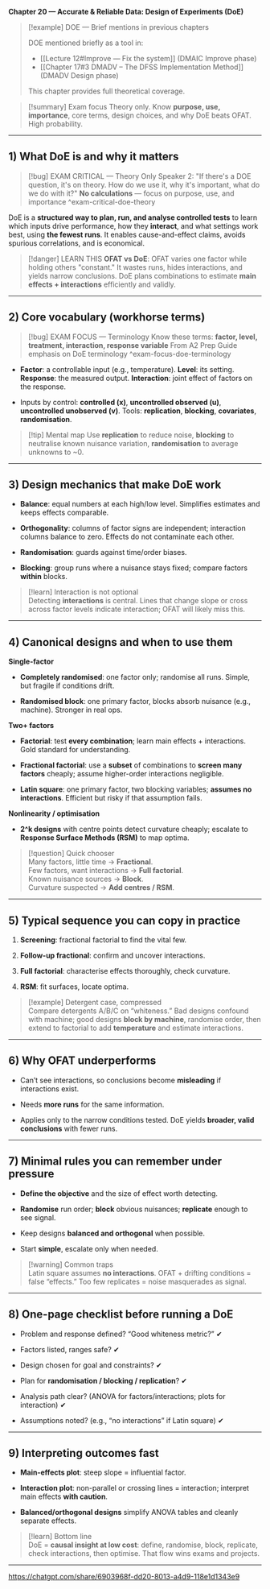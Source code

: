**Chapter 20 — Accurate & Reliable Data: Design of Experiments (DoE)**

> [!example] DOE — Brief mentions in previous chapters
>
> DOE mentioned briefly as a tool in:
> - [[Lecture 12#Improve — Fix the system]] (DMAIC Improve phase)
> - [[Chapter 17#3 DMADV – The DFSS Implementation Method]] (DMADV Design phase)
>
> This chapter provides full theoretical coverage.

> [!summary] Exam focus
> Theory only. Know **purpose, use, importance**, core terms, design choices, and why DoE beats OFAT. High probability.

---

## 1) What DoE is and why it matters

> [!bug] EXAM CRITICAL — Theory Only
> Speaker 2: "If there's a DOE question, it's on theory. How do we use it, why it's important, what do we do with it?"
> **No calculations** — focus on purpose, use, and importance
^exam-critical-doe-theory

DoE is a **structured way to plan, run, and analyse controlled tests** to learn which inputs drive performance, how they **interact**, and what settings work best, using **the fewest runs**. It enables cause-and-effect claims, avoids spurious correlations, and is economical.

> [!danger] LEARN THIS
> **OFAT vs DoE**: OFAT varies one factor while holding others "constant." It wastes runs, hides interactions, and yields narrow conclusions. DoE plans combinations to estimate **main effects + interactions** efficiently and validly.

---

## 2) Core vocabulary (workhorse terms)

> [!bug] EXAM FOCUS — Terminology
> Know these terms: **factor, level, treatment, interaction, response variable**
> From A2 Prep Guide emphasis on DoE terminology
^exam-focus-doe-terminology

- **Factor**: a controllable input (e.g., temperature). **Level**: its setting. **Response**: the measured output. **Interaction**: joint effect of factors on the response.

- Inputs by control: **controlled (x)**, **uncontrolled observed (u)**, **uncontrolled unobserved (v)**. Tools: **replication**, **blocking**, **covariates**, **randomisation**.


> [!tip] Mental map
> Use **replication** to reduce noise, **blocking** to neutralise known nuisance variation, **randomisation** to average unknowns to ~0.

---

## 3) Design mechanics that make DoE work

- **Balance**: equal numbers at each high/low level. Simplifies estimates and keeps effects comparable.
    
- **Orthogonality**: columns of factor signs are independent; interaction columns balance to zero. Effects do not contaminate each other.
    
- **Randomisation**: guards against time/order biases.
    
- **Blocking**: group runs where a nuisance stays fixed; compare factors **within** blocks.
    

> [!learn] Interaction is not optional  
> Detecting **interactions** is central. Lines that change slope or cross across factor levels indicate interaction; OFAT will likely miss this.

---

## 4) Canonical designs and when to use them

**Single-factor**

- **Completely randomised**: one factor only; randomise all runs. Simple, but fragile if conditions drift.
    
- **Randomised block**: one primary factor, blocks absorb nuisance (e.g., machine). Stronger in real ops.
    

**Two+ factors**

- **Factorial**: test **every combination**; learn main effects + interactions. Gold standard for understanding.
    
- **Fractional factorial**: use a **subset** of combinations to **screen many factors** cheaply; assume higher-order interactions negligible.
    
- **Latin square**: one primary factor, two blocking variables; **assumes no interactions**. Efficient but risky if that assumption fails.
    

**Nonlinearity / optimisation**

- **2^k designs** with centre points detect curvature cheaply; escalate to **Response Surface Methods (RSM)** to map optima.
    

> [!question] Quick chooser  
> Many factors, little time → **Fractional**.  
> Few factors, want interactions → **Full factorial**.  
> Known nuisance sources → **Block**.  
> Curvature suspected → **Add centres / RSM**.

---

## 5) Typical sequence you can copy in practice

1. **Screening**: fractional factorial to find the vital few.
    
2. **Follow-up fractional**: confirm and uncover interactions.
    
3. **Full factorial**: characterise effects thoroughly, check curvature.
    
4. **RSM**: fit surfaces, locate optima.
    

> [!example] Detergent case, compressed  
> Compare detergents A/B/C on “whiteness.” Bad designs confound with machine; good designs **block by machine**, randomise order, then extend to factorial to add **temperature** and estimate interactions.

---

## 6) Why OFAT underperforms

- Can’t see interactions, so conclusions become **misleading** if interactions exist.
    
- Needs **more runs** for the same information.
    
- Applies only to the narrow conditions tested. DoE yields **broader, valid conclusions** with fewer runs.
    

---

## 7) Minimal rules you can remember under pressure

- **Define the objective** and the size of effect worth detecting.
    
- **Randomise** run order; **block** obvious nuisances; **replicate** enough to see signal.
    
- Keep designs **balanced and orthogonal** when possible.
    
- Start **simple**, escalate only when needed.
    

> [!warning] Common traps  
> Latin square assumes **no interactions**. OFAT + drifting conditions = false “effects.” Too few replicates = noise masquerades as signal.

---

## 8) One-page checklist before running a DoE

- Problem and response defined? “Good whiteness metric?” ✔︎
    
- Factors listed, ranges safe? ✔︎
    
- Design chosen for goal and constraints? ✔︎
    
- Plan for **randomisation / blocking / replication**? ✔︎
    
- Analysis path clear? (ANOVA for factors/interactions; plots for interaction) ✔︎
    
- Assumptions noted? (e.g., “no interactions” if Latin square) ✔︎
    

---

## 9) Interpreting outcomes fast

- **Main-effects plot**: steep slope = influential factor.
    
- **Interaction plot**: non-parallel or crossing lines = interaction; interpret main effects **with caution**.
    
- **Balanced/orthogonal designs** simplify ANOVA tables and cleanly separate effects.
    

> [!learn] Bottom line  
> DoE = **causal insight at low cost**: define, randomise, block, replicate, check interactions, then optimise. That flow wins exams and projects.

---

https://chatgpt.com/share/6903968f-dd20-8013-a4d9-118e1d1343e9